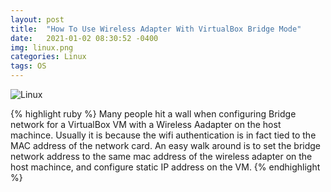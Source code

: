 ```yaml
---
layout: post
title:  "How To Use Wireless Adapter With VirtualBox Bridge Mode"
date:   2021-01-02 08:30:52 -0400
img: linux.png
categories: Linux
tags: OS
---
```


![Linux]({{site.baseurl}}/images/linux.png)

{% highlight ruby %}
Many people hit a wall when configuring Bridge network for a VirtualBox VM with a Wireless Aadapter on the host machince. Usually it is because the wifi authentication is in fact tied to the MAC address of the network card. An easy walk around is to set the bridge network address to the same mac address of the wireless adapter on the host machince, and configure static IP address on the VM.
{% endhighlight %}

